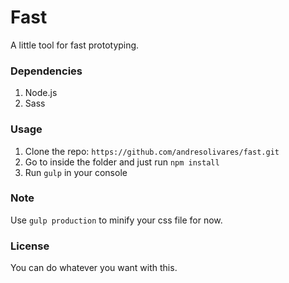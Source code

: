 # Fast

A little tool for fast prototyping.

### Dependencies
1. Node.js
2. Sass

### Usage

1. Clone the repo: `https://github.com/andresolivares/fast.git`
2. Go to inside the folder and just run `npm install` 
3. Run `gulp` in your console

### Note

Use `gulp production` to minify your css file for now.

### License

You can do whatever you want with this.
